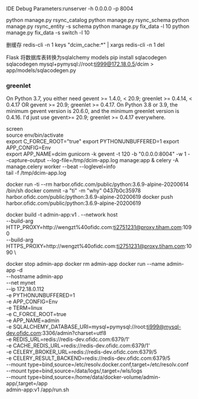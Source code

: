 IDE Debug Parameters:runserver -h 0.0.0.0 -p 8004

python manage.py rsync_catalog
python manage.py rsync_schema
python manage.py rsync_entity -s schema
python manage.py fix_data -l 10
python manage.py fix_data -s switch -l 10
                                                
删缓存
redis-cli  -n 1 keys "dcim_cache:*" | xargs redis-cli -n 1 del

Flask 将数据库表转换为sqlalchemy models
pip install sqlacodegen
sqlacodegen mysql+pymysql://root:ti999@172.18.0.5/dcim > app/models/sqlacodegen.py

### greenlet
On Python 3.7, you either need gevent >= 1.4.0, < 20.9; greenlet >= 0.4.14, < 0.4.17 OR gevent >= 20.9; greenlet >= 0.4.17.
On Python 3.8 or 3.9, the minimum gevent version is 20.6.0, and the minimum greenlet version is 0.4.16.
I'd just use gevent>= 20.9; greenlet >= 0.4.17 everywhere.

screen      
source env/bin/activate             
export C_FORCE_ROOT="true"
export PYTHONUNBUFFERED=1
export APP_CONFIG=Env               
export APP_NAME=dcim
gunicorn -k gevent -t 120 -b "0.0.0.0:8004" -w 1 --capture-output --log-file=/tmp/dcim-app.log manage:app &
celery -A manage.celery worker --beat --loglevel=info               
tail -f /tmp/dcim-app.log                                               


docker run -ti --rm harbor.ofidc.com/public/python:3.6.9-alpine-20200614 /bin/sh
docker commit -a "ti" -m "why" 0437b0c35978 harbor.ofidc.com/public/python:3.6.9-alpine-20200619
docker push harbor.ofidc.com/public/python:3.6.9-alpine-20200619


docker build -t admin-app:v1 .  --network host \
--build-arg HTTP_PROXY=http://wengzt%40ofidc.com:ti2751231@proxy.tiham.com:1090 \
--build-arg HTTPS_PROXY=http://wengzt%40ofidc.com:ti2751231@proxy.tiham.com:1090 \


docker stop admin-app
docker rm admin-app
docker run --name admin-app -d \
--hostname admin-app \
--net mynet \
--ip 172.18.0.112 \
-e PYTHONUNBUFFERED=1 \
-e APP_CONFIG=Env \
-e TERM=linux \
-e C_FORCE_ROOT=true \
-e APP_NAME=admin \
-e SQLALCHEMY_DATABASE_URI=mysql+pymysql://root:ti999@mysql-dev.ofidc.com:3306/admin?charset=utf8 \
-e REDIS_URL=redis://redis-dev.ofidc.com:6379/1' \
-e CACHE_REDIS_URL=redis://redis-dev.ofidc.com:6379/1' \
-e CELERY_BROKER_URL=redis://redis-dev.ofidc.com:6379/5 \
-e CELERY_RESULT_BACKEND=redis://redis-dev.ofidc.com:6379/5 \
--mount type=bind,source=/etc/resolv.docker.conf,target=/etc/resolv.conf \
--mount type=bind,source=/data/logs/,target=/wls/logs \
--mount type=bind,source=/home/data/docker-volume/admin-app/,target=/app \
admin-app:v1     /app/run.sh